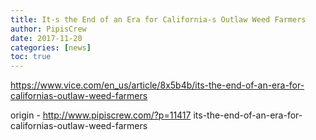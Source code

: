 ```yaml
---
title: It-s the End of an Era for California-s Outlaw Weed Farmers
author: PipisCrew
date: 2017-11-20
categories: [news]
toc: true
---
```


https://www.vice.com/en_us/article/8x5b4b/its-the-end-of-an-era-for-californias-outlaw-weed-farmers

origin - http://www.pipiscrew.com/?p=11417 its-the-end-of-an-era-for-californias-outlaw-weed-farmers